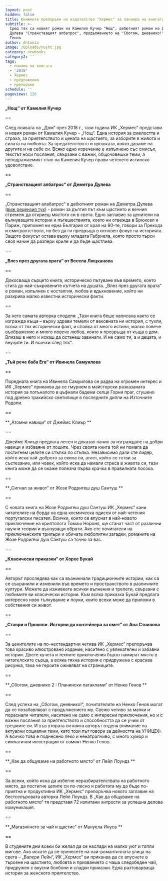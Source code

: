```yaml
---
layout: post
hidden: false
title: Книжните препоръки на издателство "Хермес" за панаира на книгата 2019
subtitle: >-
  Сред тях са новият роман на Камелия Кучер "Нощ", дебютният роман на Деметра
  Дулева "Странстващият албатрос", продължението на "Сбогом, дневнико!" на Ненко
  Генов
author: Antonia
image: /Uploads/nosht.jpg
category: newbooks
category2: ''
tags:
  - панаир на книгата
  - '2019'
  - Хермес
  - предложения
  - препоръки
schedule: ''
pageviews: 126
---
```

**„Нощ“ от Камелия Кучер**

\==

След появата на „Дом“ през 2018 г., тази година ИК „Хермес“ представи и новия роман от Камелия Кучер - „Нощ“. Една история за смелостта и страха, за приятелството и цената на щастието, за изборите в живота и силата на любовта. За предателството и прошката, която даваме на другите и на себе си. Всяко едно изречение е изпълнено със смисъл, текстът носи послания, свързани с важни, общочовешки теми, а неподражаемият стил на Камелия Кучер прави четенето истинско удоволствие. 

\==

**„Странстващият албатрос“ от Деметра Дулева**

\==

„Странстващият алабатрос“ e дебютният роман на Деметра Дулева ([виж рецензия тук](https://literaturnirazgovori.com/bookreviews/2019/09/27/10-32-%D1%80%D0%B5%D1%86%D0%B5%D0%BD%D0%B7%D0%B8%D1%8F-%D1%81%D1%82%D1%80%D0%B0%D0%BD%D1%81%D1%82%D0%B2%D0%B0%D1%89%D0%B8%D1%8F%D1%82-%D0%B0%D0%BB%D0%B1%D0%B0%D1%82%D1%80%D0%BE%D1%81-%D0%B4%D0%B5%D0%BC%D0%B5%D1%82%D1%80%D0%B0-%D0%B4%D1%83%D0%BB%D0%B5%D0%B2%D0%B0-%D0%B7%D0%B0-%D0%B6%D0%B5%D1%80%D1%82%D0%B2%D0%B8%D1%82%D0%B5-%D0%B8-%D1%81%D0%B0%D0%BC%D0%BE%D1%82%D0%B0%D1%82%D0%B0-%D0%B2-%D0%BF%D0%BE%D1%81%D1%82%D0%B8%D0%B3%D0%B0%D0%BD%D0%B5%D1%82%D0%BE-%D0%BD%D0%B0-%D1%81%D0%B2%D0%BE%D0%B1%D0%BE%D0%B4%D0%B0.html)) - роман за дългия път към щастието и вечния стремеж да откриеш мястото си в света. Едно заглавие за ценители на вълнуващите истории и пътешествията, което ни отвежда в Брюксел и Париж, припомня ни една България от края на 90-те, говори за Прехода и емигрантството, но без да ги превръща в основен фокус на историята. Защото фокусът остава върху младата Габриела, която просто търси своя начин да разпери криле и да бъде щастлива. 

\==

**„Влез през другата врата“ от Весела Люцканова**

\==

Докосваща сърцето книга, историческо пътуване във времето, което стига до най-съкровените кътчета на душата. „Влез през другата врата“ е роман, изпълнен с носталгия, любов и вдъхновение, който ни разкрива малко известни исторически факти.

\==

За него самата авторка споделя: „Тази книга беше написана както се изгражда къща – върху здрави темели от вековната ни история, с тухли, всяка от тях исторически факт, и спойка от много истини, малко повече въображение и много повече любов, която я превръща от къща в дом. Влизаш в него и искаш да останеш завинаги. И не само ти, а и децата, и внуците ти. И всички след тях“.

\==

**„Тъй рече баба Ега“ от Ивинела Самуилова**

\==

Поредната книга на Ивинела Самуилова се радва на огромен интерес и ИК „Хермес“ приканва да се гмурнем в майсторски разказаната история за потъналото в цъфнали бадеми селце Горни праг, сгушено под древно тракийско светилище в последните дипли на Източните Родопи.

\==

**„Атомни навици“ от Джеймс Клиър **

\==

Джеймс Клиър предлага лесен и доказан начин за изграждане на добри навици и избавяне от лошите. Чрез своята книга той ни помага да постигнем целите си стъпка по стъпка. Независимо дали сте лидер, който иска най-доброто за екипа си, атлет, който се готви за състезание, или човек, който  иска да намали стреса в живота си, тази книга може да се окаже полезна първа крачка в правилната посока.

\==

**„Сигнал за живот“ от Жозе Родригеш душ Сантуш **

\==

С новата книга на Жозе Родригеш душ Сантуш ИК „Хермес“ кани читателите на борда на една космическа одисея от най-четения португалски писател. Всички, които се впуснат в най-новото приключение на криптолога Томаш Нороня, ще станат част от различни научни теории и вълнуващи обрати.  Ако сте почитатели на приключенските трилъри и обичате любопитни загадки, романите на  Жозе Родригеш душ Сантуш са точно за вас.

\==

**„Класически приказки“ от Хорхе Букай**

\==

Авторът проследява как са възникнали традиционните истории, как са се съхранили и изменили във времето и пространството в различните култури. Можете да изживеете всички вълнения и трепети, свързани с любимите ви класически истории. Към всяка приказка Букай предлага интересно ново тълкувание и поуки, които всеки може да приложи в собствения си живот.

\==

**„Ставри и Прокопи. Истории до контейнера за смет“ от Ана Стоилова**

\==

За ценителите на  по-нестандартни четива ИК „Хермес“ препоръчва това красиво илюстровано издание, наситено с увлекателни и забавни истории. Двете кучета и техните приключения бързо намират място в читателските сърца, а всяка тяхна история е придружена с красива рисунка, така че героите оживяват на страниците. 

\==

**„Сбогом, дневнико 2 : Планински патаклами“ от Ненко Генов **

\==

След успеха на „Сбогом, дневнико!“, почитателите на Ненко Генов могат да се позабавляват с продължението му. Свежо четиво за малки и пораснали читатели, наситено не само с интересни приключения, но и с важни послания за приятелството и способността да се учим от грешките си. И във втората си книга авторът отделя внимание на актуални социални теми, като този път говори за дейността на УНИЦЕФ. А всичко това е поднесено леко и ненатрапчиво, с много хумор и симпатични илюстрации от самият Ненко Генов.

\==

**„Как да общуваме на работното място“ от Лейл Лоундз **

\==

За всеки, който иска да избегне неразбирателствата на работното място, да постигне целите си по-лесно и работата му да бъде по-приятна и продуктивна ИК „Хермес“ препоръчва новото заглавие на бестселъровата авторка Лейл Лоундз. В „Как да общуваме на работното място“ тя представя 72 изпитани хитрости за успешна делова комуникация. 

\==

**„Магазинчето за чай и щастие“ от Мануела Инуса **

\==

В студените дни всеки би желал да се наслади на малко уют и топли мигове. Ако искате да се пренесете на  най-романтичната улица на света – „Валери Лейн“, ИК „Хермес“ ви приканва да се впуснете в търсене на щастието, любовта и призванието с чаша следобеден чай, придружен с вкусни бонбони и сладки приказки. Една разтоварваща история за женското приятелство.
